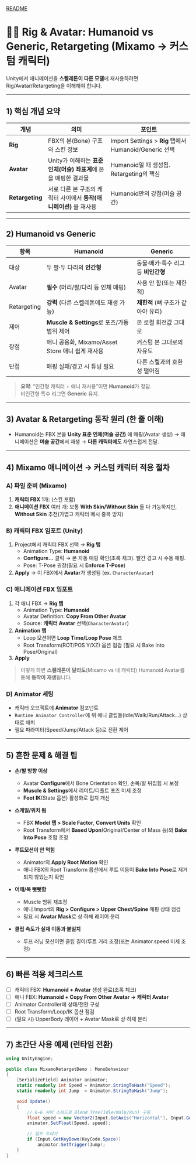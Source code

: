 [README](../README.md)

# 🧍‍♂️ Rig & Avatar: Humanoid vs Generic, Retargeting (Mixamo → 커스텀 캐릭터)

Unity에서 애니메이션을 **스켈레톤이 다른 모델**에 재사용하려면 Rig/Avatar/Retargeting을 이해해야 합니다.

---

## 1) 핵심 개념 요약

| 개념 | 의미 | 포인트 |
|---|---|---|
| **Rig** | FBX의 본(Bone) 구조와 스킨 정보 | Import Settings > **Rig** 탭에서 Humanoid/Generic 선택 |
| **Avatar** | Unity가 이해하는 **표준 인체(머슬) 좌표계**에 본을 매핑한 결과물 | Humanoid일 때 생성됨. Retargeting의 핵심 |
| **Retargeting** | 서로 다른 본 구조의 캐릭터 사이에서 **동작(애니메이션)** 을 재사용 | Humanoid만의 강점(머슬 공간) |

---

## 2) Humanoid vs Generic

| 항목 | **Humanoid** | **Generic** |
|---|---|---|
| 대상 | 두 팔·두 다리의 **인간형** | 동물·메카·특수 리그 등 **비인간형** |
| Avatar | **필수** (머리/팔/다리 등 인체 매핑) | 사용 안 함(또는 제한적) |
| Retargeting | **강력** (다른 스켈레톤에도 재생 가능) | **제한적** (뼈 구조가 같아야 유리) |
| 제어 | **Muscle & Settings**로 포즈/가동범위 제어 | 본 로컬 회전값 그대로 |
| 장점 | 애니 공용화, Mixamo/Asset Store 애니 쉽게 재사용 | 커스텀 본 그대로의 자유도 |
| 단점 | 매핑 실패/경고 시 튜닝 필요 | 다른 스켈과의 호환성 떨어짐 |

> **요약**: “인간형 캐릭터 + 애니 재사용”이면 **Humanoid**가 정답.  
> 비인간형·특수 리그면 **Generic** 유지.

---

## 3) Avatar & Retargeting 동작 원리 (한 줄 이해)
- Humanoid는 FBX 본을 **Unity 표준 인체(머슬 공간)** 에 매핑(Avatar 생성) → 애니메이션은 **머슬 공간**에서 재생 → **다른 캐릭터에도** 자연스럽게 전달.

---

## 4) Mixamo 애니메이션 → 커스텀 캐릭터 적용 절차

### A) 파일 준비 (Mixamo)
1. **캐릭터 FBX** 1개: (스킨 포함)  
2. **애니메이션 FBX** 여러 개: 보통 **With Skin/Without Skin** 둘 다 가능하지만, **Without Skin** 추천(가볍고 캐릭터 메시 중복 방지)

### B) 캐릭터 FBX 임포트 (Unity)
1. Project에서 캐릭터 FBX 선택 → **Rig 탭**
   - Animation Type: **Humanoid**
   - **Configure…** 클릭 → 본 자동 매핑 확인(초록 체크). 빨간 경고 시 수동 매핑.
   - Pose: T-Pose 권장(필요 시 **Enforce T-Pose**)
2. **Apply** → 이 FBX에서 **Avatar**가 생성됨 (ex. `CharacterAvatar`)

### C) 애니메이션 FBX 임포트
1. 각 애니 FBX → **Rig 탭**  
   - Animation Type: **Humanoid**  
   - Avatar Definition: **Copy From Other Avatar**  
   - Source: **캐릭터 Avatar** 선택(`CharacterAvatar`)
2. **Animation 탭**  
   - Loop 모션이면 **Loop Time/Loop Pose** 체크  
   - Root Transform(ROT/POS Y/XZ) 옵션 점검 (필요 시 Bake Into Pose/Original)
3. **Apply**

> 이렇게 하면 **스켈레톤이 달라도**(Mixamo vs 내 캐릭터) Humanoid Avatar를 통해 **동작이 재생**됩니다.

### D) Animator 세팅
- 캐릭터 오브젝트에 **Animator** 컴포넌트  
- `Runtime Animator Controller`에 위 애니 클립들(Idle/Walk/Run/Attack…) 상태로 배치  
- 필요 파라미터(Speed/Jump/Attack 등)로 전환 제어

---

## 5) 흔한 문제 & 해결 팁

- **손/발 방향 이상**  
  - Avatar **Configure**에서 Bone Orientation 확인, 손목/발 뒤집힘 시 보정  
  - **Muscle & Settings**에서 리미트/디폴트 포즈 미세 조정  
  - **Foot IK**(State 옵션) 활성화로 접지 개선

- **스케일/위치 튐**  
  - FBX **Model 탭 > Scale Factor**, **Convert Units** 확인  
  - Root Transform에서 **Based Upon**(Original/Center of Mass 등)와 **Bake Into Pose** 조합 조정

- **루트모션이 안 먹힘**  
  - Animator의 **Apply Root Motion** 확인  
  - 애니 FBX의 Root Transform 옵션에서 루트 이동이 **Bake Into Pose**로 제거되지 않았는지 확인

- **어깨/목 뻣뻣함**  
  - Muscle 범위 재조정  
  - 애니 Import의 **Rig > Configure > Upper Chest/Spine** 매핑 상태 점검  
  - 필요 시 **Avatar Mask**로 상·하체 레이어 분리

- **클립 속도가 실재 이동과 불일치**  
  - 루프 러닝 모션이면 클립 길이/루트 거리 조정(또는 Animator.speed 미세 조정)

---

## 6) 빠른 적용 체크리스트
- [ ] 캐릭터 FBX: **Humanoid + Avatar** 생성 완료(초록 체크)  
- [ ] 애니 FBX: **Humanoid + Copy From Other Avatar → 캐릭터 Avatar**  
- [ ] Animator Controller에 상태/전환 구성  
- [ ] Root Transform/Loop/IK 옵션 점검  
- [ ] (필요 시) UpperBody 레이어 + Avatar Mask로 상·하체 분리

---

## 7) 초간단 사용 예제 (런타임 전환)

```csharp
using UnityEngine;

public class MixamoRetargetDemo : MonoBehaviour
{
    [SerializeField] Animator animator;
    static readonly int Speed = Animator.StringToHash("Speed");
    static readonly int Jump  = Animator.StringToHash("Jump");

    void Update()
    {
        // 0~6 사이 스피드로 Blend Tree(Idle/Walk/Run) 구동
        float speed = new Vector2(Input.GetAxis("Horizontal"), Input.GetAxis("Vertical")).magnitude * 6f;
        animator.SetFloat(Speed, speed);

        // 점프 트리거
        if (Input.GetKeyDown(KeyCode.Space))
            animator.SetTrigger(Jump);
    }
}
